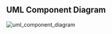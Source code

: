 ## UML Component Diagram

![uml_component_diagram](https://user-images.githubusercontent.com/83310769/120932568-0d7a2180-c6ff-11eb-8a18-9e155af77dbc.png)
